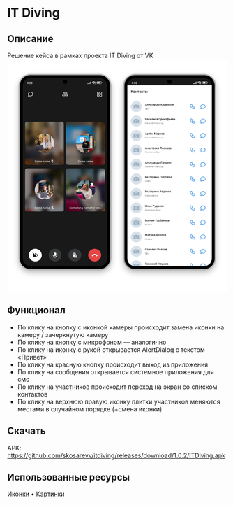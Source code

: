 # IT Diving

## Описание
Решение кейса в рамках проекта IT Diving от VK
![](screenshots/screenshot.png)

## Функционал
- По клику на кнопку с иконкой камеры происходит замена иконки на камеру / зачеркнутую камеру
- По клику на кнопку с микрофоном — аналогично
- По клику на иконку с рукой открывается AlertDialog c текстом «Привет»
- По клику на красную кнопку происходит выход из приложения
- По клику на сообщения открывается системное приложения для смс
- По клику на участников происходит переход на экран со списком контактов
- По клику на верхнюю правую иконку плитки участников меняются местами в случайном порядке (+смена иконки)

## Скачать
APK: https://github.com/skosarevv/itdiving/releases/download/1.0.2/ITDiving.apk


## Использованные ресурсы
[Иконки](https://github.com/VKCOM/icons) • [Картинки](https://vk.com/album-22822305_126315661)
